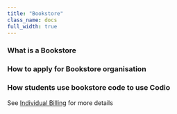 ```yaml
---
title: "Bookstore"
class_name: docs
full_width: true
---
```


### What is a Bookstore


### How to apply for Bookstore organisation


### How students use bookstore code to use Codio

See [Individual Billing](/docs/dashboard/account/billing-ind#bookstore) for more details